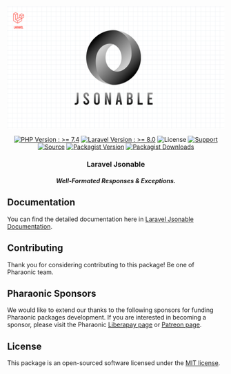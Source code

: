 <p align="center"><a href="https://pharaonic.io" target="_blank"><img src="https://raw.githubusercontent.com/Pharaonic/logos/main/jsonable.jpg"></a></p>

<p align="center">
  <a href="https://php.net" target="_blank"><img src="https://img.shields.io/static/v1?label=PHP&message=%3E=7.2&color=blue&style=flat-square" alt="PHP Version : >= 7.4"></a>
  <a href="https://laravel.com" target="_blank"><img src="https://img.shields.io/static/v1?label=Laravel&message=%3E=8.0&color=F05340&style=flat-square" alt="Laravel Version : >= 8.0"></a>
  <img src="https://img.shields.io/static/v1?label=License&message=MIT&color=brightgreen&style=flat-square" alt="License">
  <a href="https://liberapay.com/Pharaonic" target="_blank"><img src="https://img.shields.io/liberapay/receives/Pharaonic?color=gold&label=Support&style=flat-square" alt="Support"></a>
  <br>
  <a href="https://packagist.org/packages/Pharaonic/laravel-jsonable" target="_blank"><img src="https://img.shields.io/static/v1?label=Packagist&message=pharaonic/laravel-jsonable&color=blue&logo=packagist&logoColor=white" alt="Source"></a>
  <a href="https://packagist.org/packages/pharaonic/laravel-jsonable" target="_blank"><img src="https://poser.pugx.org/pharaonic/laravel-jsonable/v" alt="Packagist Version"></a>
  <a href="https://packagist.org/packages/pharaonic/laravel-jsonable" target="_blank"><img src="https://poser.pugx.org/pharaonic/laravel-jsonable/downloads" alt="Packagist Downloads"></a>
</p>

<h3 align="center">Laravel Jsonable</h3>
<h5 align="center">Well-Formated Responses & Exceptions.</h5>


## Documentation

You can find the detailed documentation here in [Laravel Jsonable Documentation](https://pharaonic.io/package/2-laravel/30-jsonable).

## Contributing

Thank you for considering contributing to this package! Be one of Pharaonic team.

## Pharaonic Sponsors

We would like to extend our thanks to the following sponsors for funding Pharaonic packages development. If you are interested in becoming a sponsor, please visit the Pharaonic [Liberapay page](https://en.liberapay.com/Pharaonic) or [Patreon page](https://patreon.com/Pharaonic).

## License

This package is an open-sourced software licensed under the [MIT license](https://opensource.org/licenses/MIT).
